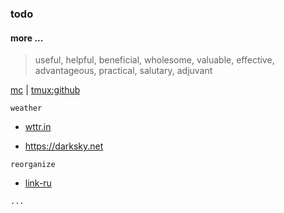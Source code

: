 ### todo

#### more ...
> useful, helpful, beneficial, wholesome, valuable, effective, advantageous, practical, salutary, adjuvant

[mc](https://midnight-commander.org/) | [tmux:github](https://github.com/tmux/tmux/wiki "tmux is a terminal multiplexer.") 

`weather`
 
* [wttr.in](https://github.com/chubin/wttr.in "The right way to check the weather `curl wttr.in`")

* https://darksky.net

`reorganize`

* [link-ru](link.ru.md)

`...`
